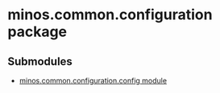 # minos.common.configuration package

## Submodules


* [minos.common.configuration.config module](minos.common.configuration.config.md)
